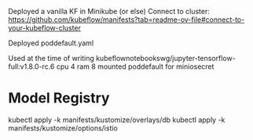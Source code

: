 Deployed a vanilla KF in Minikube (or else)
Connect to cluster: https://github.com/kubeflow/manifests?tab=readme-ov-file#connect-to-your-kubeflow-cluster

Deployed poddefault.yaml

Used at the time of writing kubeflownotebookswg/jupyter-tensorflow-full:v1.8.0-rc.6
cpu 4
ram 8
mounted poddefault for miniosecret

# Model Registry
kubectl apply -k manifests/kustomize/overlays/db
kubectl apply -k manifests/kustomize/options/istio


